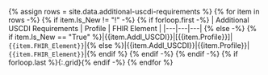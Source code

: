
<!--  liquid script for creating a markdown table from a csv file in the input/data folder source file = input/data/additional-uscdi-requirements.csv. columns:
 'IsNew' - new element for highlighting
'AddlUSCDI:  USCDI DE
'Profile': Profile name using markdown link brackets
'FHIRElement': FHIR element that is add'l USCDI
 -->

{% assign rows = site.data.additional-uscdi-requirements %}
{% for item in rows -%}
{% if item.Is_New != "!" -%}
{% if forloop.first -%}
| Additional USCDI Requirements | Profile | FHIR Element |
|---|---|---|
{% else -%}
{% if item.Is_New == "True" %}|<span class="bg-success" markdown="1">{{item.Addl_USCDI}}</span><!-- new-content -->|<span class="bg-success" markdown="1">[{{item.Profile}}]</span><!-- new-content -->|<span class="bg-success" markdown="1">`{{item.FHIR_Element}}`</span><!-- new-content -->|{% else %}|{{item.Addl_USCDI}}|{{item.Profile}}|`{{item.FHIR_Element}}`|{% endif %}
{% endif -%}
{% endif -%}
{% if forloop.last %}{:.grid}{% endif -%}
{% endfor %}





